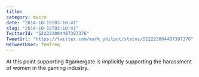 ```yaml
---
title: 
category: micro
date: "2014-10-15T03:10:41"
slug: "2014-10-15T03:10:41"
TwitterId: "522223004487397376"
TweetUrl: "https://twitter.com/mark_philpot/status/522223004487397376"
ReTweetUser: femfreq
---
```


<i class="fa fa-retweet" aria-hidden="true"></i> At this point
supporting #gamergate is implicitly supporting the harassment of women in the
gaming industry.
